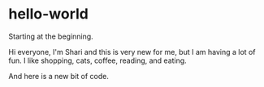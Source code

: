 # hello-world
Starting at the beginning.

Hi everyone, I'm Shari and this is very new for me, but I am having a lot of fun. 
I like shopping, cats, coffee, reading, and eating.


And here is a new bit of code.